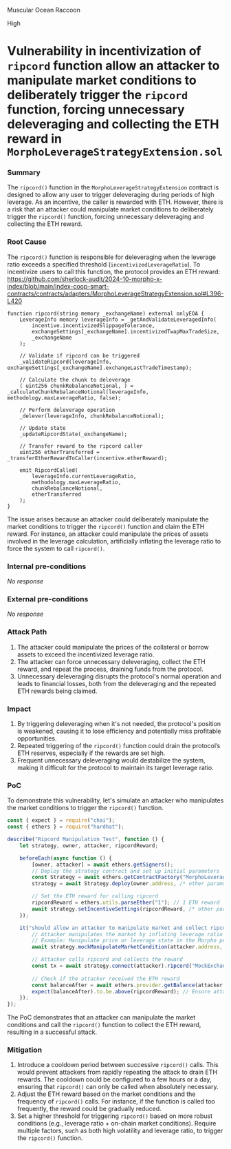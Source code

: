 Muscular Ocean Raccoon

High

# Vulnerability in incentivization of `ripcord` function allow an attacker to manipulate market conditions to deliberately trigger the `ripcord` function, forcing unnecessary deleveraging and collecting the ETH reward in `MorphoLeverageStrategyExtension.sol`

### Summary

The `ripcord()` function in the `MorphoLeverageStrategyExtension` contract is designed to allow any user to trigger deleveraging during periods of high leverage. As an incentive, the caller is rewarded with ETH. However, there is a risk that an attacker could manipulate market conditions to deliberately trigger the `ripcord()` function, forcing unnecessary deleveraging and collecting the ETH reward.

### Root Cause

The `ripcord()` function is responsible for deleveraging when the leverage ratio exceeds a specified threshold (`incentivizedLeverageRatio`). To incentivize users to call this function, the protocol provides an ETH reward:
https://github.com/sherlock-audit/2024-10-morpho-x-index/blob/main/index-coop-smart-contracts/contracts/adapters/MorphoLeverageStrategyExtension.sol#L396-L420
```solidity
function ripcord(string memory _exchangeName) external onlyEOA {
    LeverageInfo memory leverageInfo = _getAndValidateLeveragedInfo(
        incentive.incentivizedSlippageTolerance,
        exchangeSettings[_exchangeName].incentivizedTwapMaxTradeSize,
        _exchangeName
    );

    // Validate if ripcord can be triggered
    _validateRipcord(leverageInfo, exchangeSettings[_exchangeName].exchangeLastTradeTimestamp);

    // Calculate the chunk to deleverage
    ( uint256 chunkRebalanceNotional, ) = _calculateChunkRebalanceNotional(leverageInfo, methodology.maxLeverageRatio, false);

    // Perform deleverage operation
    _delever(leverageInfo, chunkRebalanceNotional);

    // Update state
    _updateRipcordState(_exchangeName);

    // Transfer reward to the ripcord caller
    uint256 etherTransferred = _transferEtherRewardToCaller(incentive.etherReward);

    emit RipcordCalled(
        leverageInfo.currentLeverageRatio,
        methodology.maxLeverageRatio,
        chunkRebalanceNotional,
        etherTransferred
    );
}
```
The issue arises because an attacker could deliberately manipulate the market conditions to trigger the `ripcord()` function and claim the ETH reward. For instance, an attacker could manipulate the prices of assets involved in the leverage calculation, artificially inflating the leverage ratio to force the system to call `ripcord()`.

### Internal pre-conditions

_No response_

### External pre-conditions

_No response_

### Attack Path

1. The attacker could manipulate the prices of the collateral or borrow assets to exceed the incentivized leverage ratio.
2. The attacker can force unnecessary deleveraging, collect the ETH reward, and repeat the process, draining funds from the protocol.
3. Unnecessary deleveraging disrupts the protocol's normal operation and leads to financial losses, both from the deleveraging and the repeated ETH rewards being claimed.

### Impact

1. By triggering deleveraging when it's not needed, the protocol's position is weakened, causing it to lose efficiency and potentially miss profitable opportunities.
2. Repeated triggering of the `ripcord()` function could drain the protocol’s ETH reserves, especially if the rewards are set high.
3. Frequent unnecessary deleveraging would destabilize the system, making it difficult for the protocol to maintain its target leverage ratio.

### PoC

To demonstrate this vulnerability, let's simulate an attacker who manipulates the market conditions to trigger the `ripcord()` function.
```javascript
const { expect } = require("chai");
const { ethers } = require("hardhat");

describe("Ripcord Manipulation Test", function () {
    let strategy, owner, attacker, ripcordReward;

    beforeEach(async function () {
        [owner, attacker] = await ethers.getSigners();
        // Deploy the strategy contract and set up initial parameters
        const Strategy = await ethers.getContractFactory("MorphoLeverageStrategyExtension");
        strategy = await Strategy.deploy(owner.address, /* other params */);

        // Set the ETH reward for calling ripcord
        ripcordReward = ethers.utils.parseEther("1"); // 1 ETH reward
        await strategy.setIncentiveSettings(ripcordReward, /* other params */);
    });

    it("should allow an attacker to manipulate market and collect ripcord reward", async function () {
        // Attacker manipulates the market by inflating leverage ratio
        // Example: Manipulate price or leverage state in the Morpho protocol
        await strategy.mockManipulateMarketCondition(attacker.address, true); // Mocking the manipulation

        // Attacker calls ripcord and collects the reward
        const tx = await strategy.connect(attacker).ripcord("MockExchange");
        
        // Check if the attacker received the ETH reward
        const balanceAfter = await ethers.provider.getBalance(attacker.address);
        expect(balanceAfter).to.be.above(ripcordReward); // Ensure attacker received reward
    });
});
```
The PoC demonstrates that an attacker can manipulate the market conditions and call the `ripcord()` function to collect the ETH reward, resulting in a successful attack.

### Mitigation

1. Introduce a cooldown period between successive `ripcord()` calls. This would prevent attackers from rapidly repeating the attack to drain ETH rewards. The cooldown could be configured to a few hours or a day, ensuring that `ripcord()` can only be called when absolutely necessary.
2. Adjust the ETH reward based on the market conditions and the frequency of `ripcord()` calls. For instance, if the function is called too frequently, the reward could be gradually reduced.
3. Set a higher threshold for triggering `ripcord()` based on more robust conditions (e.g., leverage ratio + on-chain market conditions). Require multiple factors, such as both high volatility and leverage ratio, to trigger the `ripcord()` function.